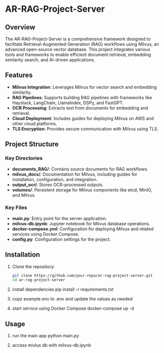 # AR-RAG-Project-Server

## Overview
The AR-RAG-Project-Server is a comprehensive framework designed to facilitate Retrieval-Augmented Generation (RAG) workflows using Milvus, an advanced open-source vector database. This project integrates various tools and frameworks to enable efficient document retrieval, embedding similarity search, and AI-driven applications.

## Features
- **Milvus Integration**: Leverages Milvus for vector search and embedding similarity.
- **RAG Pipelines**: Supports building RAG pipelines with frameworks like Haystack, LangChain, LlamaIndex, DSPy, and FastGPT.
- **OCR Processing**: Extracts text from documents for embedding and retrieval.
- **Cloud Deployment**: Includes guides for deploying Milvus on AWS and other cloud platforms.
- **TLS Encryption**: Provides secure communication with Milvus using TLS.

## Project Structure


### Key Directories
- **documents_RAG/**: Contains source documents for RAG workflows.
- **milvus_docs/**: Documentation for Milvus, including guides for installation, configuration, and integration.
- **output_ocr/**: Stores OCR-processed outputs.
- **volumes/**: Persistent storage for Milvus components like etcd, MinIO, and Milvus.

### Key Files
- **main.py**: Entry point for the server application.
- **milvus-db.ipynb**: Jupyter notebook for Milvus database operations.
- **docker-compose.yml**: Configuration for deploying Milvus and related services using Docker Compose.
- **config.py**: Configuration settings for the project.

## Installation
1. Clone the repository:
   ```bash
   git clone https://github.com/your-repo/ar-rag-project-server.git
   cd ar-rag-project-server

2. install dependencies
pip install -r requirements.txt

3. copz example.env to .env and update the values as needed

4. start service using Docker Compose
docker-compose up -d

## Usage

1. run the main app
python main.py

2. access mivlus db with milvus-db.ipynb
